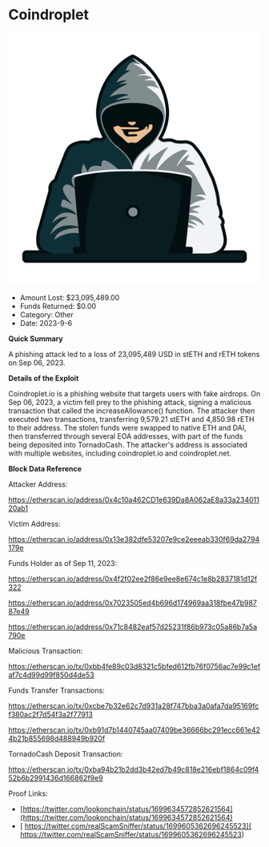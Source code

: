 # Coindroplet
![Coindroplet](/rektimages/Coindroplet.png)
- Amount Lost: $23,095,489.00
- Funds Returned: $0.00
- Category: Other
- Date: 2023-9-6

**Quick Summary**

A phishing attack led to a loss of 23,095,489 USD in stETH and rETH tokens on Sep 06, 2023.

  


 **Details of the Exploit**

Coindroplet.io is a phishing website that targets users with fake airdrops. On Sep 06, 2023, a victim fell prey to the phishing attack, signing a malicious transaction that called the increaseAllowance() function. The attacker then executed two transactions, transferring 9,579.21 stETH and 4,850.98 rETH to their address. The stolen funds were swapped to native ETH and DAI, then transferred through several EOA addresses, with part of the funds being deposited into TornadoCash. The attacker's address is associated with multiple websites, including coindroplet.io and coindroplet.net.

  


 **Block Data Reference**

Attacker Address:

https://etherscan.io/address/0x4c10a462CD1e639Da8A062aE8a33a23401120ab1

  


Victim Address:

https://etherscan.io/address/0x13e382dfe53207e9ce2eeeab330f69da2794179e

  


Funds Holder as of Sep 11, 2023:

https://etherscan.io/address/0x4f2f02ee2f86e9ee8e674c1e8b2837181d12f322

https://etherscan.io/address/0x7023505ed4b696d174969aa318fbe47b98787e49

https://etherscan.io/address/0x71c8482eaf57d25231f86b973c05a86b7a5a790e

  


Malicious Transaction:

https://etherscan.io/tx/0xbb4fe89c03d8321c5bfed612fb76f0756ac7e99c1efaf7c4d99d99f850d4de53

  


Funds Transfer Transactions:

https://etherscan.io/tx/0xcbe7b32e62c7d931a28f747bba3a0afa7da95169fcf380ac2f7d54f3a2f77913

https://etherscan.io/tx/0xb91d7b1440745aa07409be36666bc291ecc661e424b21b855698d488949b920f

  


TornadoCash Deposit Transaction:

https://etherscan.io/tx/0xba94b21b2dd3b42ed7b49c818e216ebf1864c09f452b6b2991436d166862f9e9


Proof Links:
- [https://twitter.com/lookonchain/status/1699634572852621564](https://twitter.com/lookonchain/status/1699634572852621564)
- [ https://twitter.com/realScamSniffer/status/1699605362696245523]( https://twitter.com/realScamSniffer/status/1699605362696245523)


